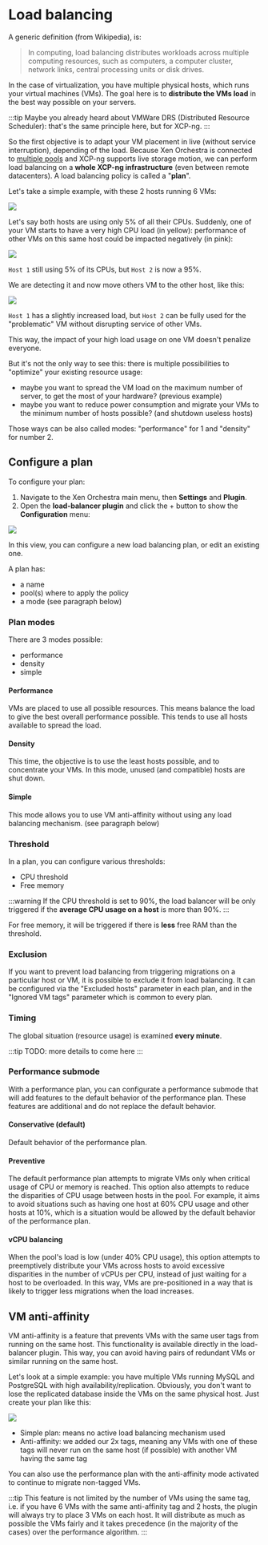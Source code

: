 # Load balancing

A generic definition (from Wikipedia), is:

> In computing, load balancing distributes workloads across multiple computing resources, such as computers, a computer cluster, network links, central processing units or disk drives.

In the case of virtualization, you have multiple physical hosts, which runs your virtual machines (VMs). The goal here is to **distribute the VMs load** in the best way possible on your servers.

:::tip
Maybe you already heard about VMWare DRS (Distributed Resource Scheduler): that's the same principle here, but for XCP-ng.
:::

So the first objective is to adapt your VM placement in live (without service interruption), depending of the load. Because Xen Orchestra is connected to [multiple pools](architecture.md#xo-server-server) and XCP-ng supports live storage motion, we can perform load balancing on a **whole XCP-ng infrastructure** (even between remote datacenters). A load balancing policy is called a "**plan**".

Let's take a simple example, with these 2 hosts running 6 VMs:

![](./assets/loadbalance1.png)

Let's say both hosts are using only 5% of all their CPUs. Suddenly, one of your VM starts to have a very high CPU load (in yellow): performance of other VMs on this same host could be impacted negatively (in pink):

![](./assets/loadbalance3.png)

`Host 1` still using 5% of its CPUs, but `Host 2` is now a 95%.

We are detecting it and now move others VM to the other host, like this:

![](./assets/loadbalance4.png)

`Host 1` has a slightly increased load, but `Host 2` can be fully used for the "problematic" VM without disrupting service of other VMs.

This way, the impact of your high load usage on one VM doesn't penalize everyone.

But it's not the only way to see this: there is multiple possibilities to "optimize" your existing resource usage:

- maybe you want to spread the VM load on the maximum number of server, to get the most of your hardware? (previous example)
- maybe you want to reduce power consumption and migrate your VMs to the minimum number of hosts possible? (and shutdown useless hosts)

Those ways can be also called modes: "performance" for 1 and "density" for number 2.

## Configure a plan

To configure your plan:

1. Navigate to the Xen Orchestra main menu, then **Settings** and **Plugin**.
2. Open the **load-balancer plugin** and click the + button to show the **Configuration** menu:

![](./assets/Load-balancer-plugin.png)

In this view, you can configure a new load balancing plan, or edit an existing one.

A plan has:

- a name
- pool(s) where to apply the policy
- a mode (see paragraph below)

### Plan modes

There are 3 modes possible:

- performance
- density
- simple

#### Performance

VMs are placed to use all possible resources. This means balance the load to give the best overall performance possible. This tends to use all hosts available to spread the load.

#### Density

This time, the objective is to use the least hosts possible, and to concentrate your VMs. In this mode, unused (and compatible) hosts are shut down.

#### Simple

This mode allows you to use VM anti-affinity without using any load balancing mechanism. (see paragraph below)

### Threshold

In a plan, you can configure various thresholds:

- CPU threshold
- Free memory

:::warning
If the CPU threshold is set to 90%, the load balancer will be only triggered if the **average CPU usage on a host** is more than 90%.
:::

For free memory, it will be triggered if there is **less** free RAM than the threshold.

### Exclusion

If you want to prevent load balancing from triggering migrations on a particular host or VM, it is possible to exclude it from load balancing. It can be configured via the "Excluded hosts" parameter in each plan, and in the "Ignored VM tags" parameter which is common to every plan.

### Timing

The global situation (resource usage) is examined **every minute**.

:::tip
TODO: more details to come here
:::

### Performance submode

With a performance plan, you can configurate a performance submode that will add features to the default behavior of the performance plan. These features are additional and do not replace the default behavior.

#### Conservative (default)

Default behavior of the performance plan.

#### Preventive

The default performance plan attempts to migrate VMs only when critical usage of CPU or memory is reached. This option also attempts to reduce the disparities of CPU usage between hosts in the pool. For example, it aims to avoid situations such as having one host at 60% CPU usage and other hosts at 10%, which is a situation would be allowed by the default behavior of the performance plan.

#### vCPU balancing

When the pool's load is low (under 40% CPU usage), this option attempts to preemptively distribute your VMs across hosts to avoid excessive disparities in the number of vCPUs per CPU, instead of just waiting for a host to be overloaded. In this way, VMs are pre-positioned in a way that is likely to trigger less migrations when the load increases.

## VM anti-affinity

VM anti-affinity is a feature that prevents VMs with the same user tags from running on the same host. This functionality is available directly in the load-balancer plugin.
This way, you can avoid having pairs of redundant VMs or similar running on the same host.

Let's look at a simple example: you have multiple VMs running MySQL and PostgreSQL with high availability/replication. Obviously, you don't want to lose the replicated database inside the VMs on the same physical host. Just create your plan like this:

![](./assets/antiaffinity.png)

- Simple plan: means no active load balancing mechanism used
- Anti-affinity: we added our 2x tags, meaning any VMs with one of these tags will never run on the same host (if possible) with another VM having the same tag

You can also use the performance plan with the anti-affinity mode activated to continue to migrate non-tagged VMs.

:::tip
This feature is not limited by the number of VMs using the same tag, i.e. if you have 6 VMs with the same anti-affinity tag and 2 hosts, the plugin will always try to place 3 VMs on each host. It will distribute as much as possible the VMs fairly and it takes precedence (in the majority of the cases) over the performance algorithm.
:::
